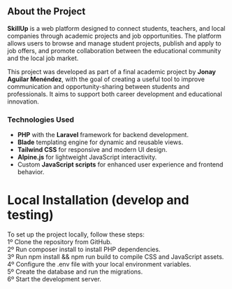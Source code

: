 ## About the Project

**SkillUp** is a web platform designed to connect students, teachers, and local companies through academic projects and job opportunities. The platform allows users to browse and manage student projects, publish and apply to job offers, and promote collaboration between the educational community and the local job market.

This project was developed as part of a final academic project by **Jonay Aguilar Menéndez**, with the goal of creating a useful tool to improve communication and opportunity-sharing between students and professionals. It aims to support both career development and educational innovation.

### Technologies Used

- **PHP** with the **Laravel** framework for backend development.  
- **Blade** templating engine for dynamic and reusable views.  
- **Tailwind CSS** for responsive and modern UI design.  
- **Alpine.js** for lightweight JavaScript interactivity.  
- Custom **JavaScript scripts** for enhanced user experience and frontend behavior.


# Local Installation (develop and testing)
To set up the project locally, follow these steps: <br>
  1º Clone the repository from GitHub. <br>
  2º Run composer install to install PHP dependencies. <br>
  3º Run npm install && npm run build to compile CSS and JavaScript assets. <br>
  4º Configure the .env file with your local environment variables. <br> 
  5º Create the database and run the migrations. <br>
  6º Start the development server.

